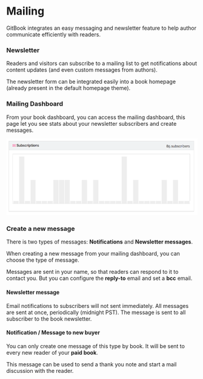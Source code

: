 # Mailing

GitBook integrates an easy messaging and newsletter feature to help author communicate efficiently with readers.

### Newsletter

Readers and visitors can subscribe to a mailing list to get notifications about content updates (and even custom messages from authors).

The newsletter form can be integrated easily into a book homepage (already present in the default homepage theme).

### Mailing Dashboard

From your book dashboard, you can access the mailing dashboard, this page let you see stats about your newsletter subscribers and create messages.

![Stats](../assets/mailing_stats.png)

### Create a new message

There is two types of messages: **Notifications** and **Newsletter messages**.

When creating a new message from your mailing dashboard, you can choose the type of message.

Messages are sent in your name, so that readers can respond to it to contact you. But you can configure the **reply-to** email and set a **bcc** email.

#### Newsletter message

Email notifications to subscribers will not sent immediately. All messages are sent at once, periodically (midnight PST).
The message is sent to all subscriber to the book newsletter.

#### Notification / Message to new buyer

You can only create one message of this type by book. It will be sent to every new reader of your **paid book**.

This message can be used to send a thank you note and start a mail discussion with the reader.

